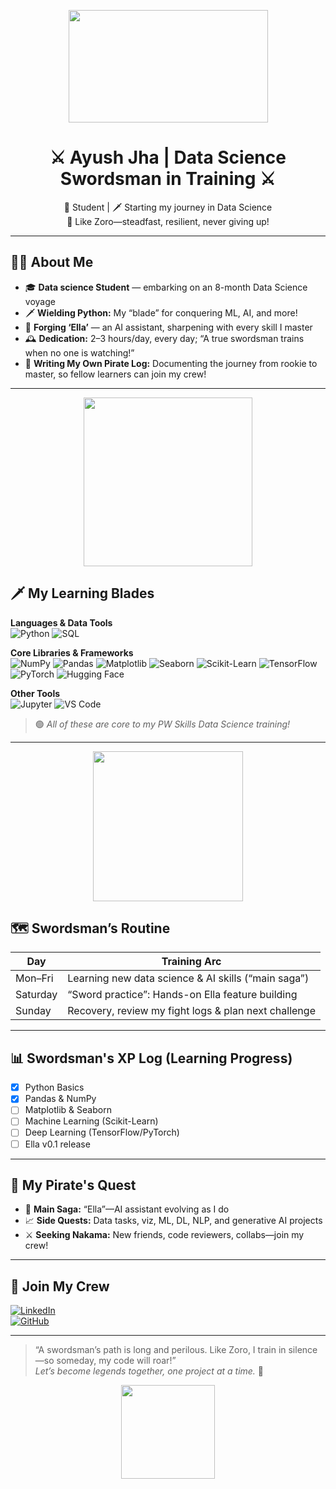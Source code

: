 <p align="center">
  <img src="https://media1.tenor.com/m/hdaAfBPP2-sAAAAd/king-of-hell-zoro.gif" width="319" height="180"/>
</p>

<h1 align="center">⚔️ Ayush Jha | Data Science Swordsman in Training ⚔️</h1>

<p align="center">
  💎 Student | 🗡️ Starting my journey in Data Science<br>
  👊 Like Zoro—steadfast, resilient, never giving up!
</p>

---

## 🏴‍☠️ About Me

- 🎓 **Data science Student** — embarking on an 8-month Data Science voyage
- 🗡️ **Wielding Python:** My “blade” for conquering ML, AI, and more!
- 🤖 **Forging ‘Ella’** — an AI assistant, sharpening with every skill I master
- 🕰️ **Dedication:** 2–3 hours/day, every day; “A true swordsman trains when no one is watching!”
- 📖 **Writing My Own Pirate Log:** Documenting the journey from rookie to master, so fellow learners can join my crew!

---

<p align="center">
  <img src="https://media1.tenor.com/m/n_oQGmPB_PcAAAAd/zoro-edit-roronoa-zoro.gif" width="270"/>
</p>

## 🗡️ My Learning Blades

**Languages & Data Tools**  
![Python](https://img.shields.io/badge/Python-3776AB?style=for-the-badge&logo=python&logoColor=white)
![SQL](https://img.shields.io/badge/SQL-4479A1?style=for-the-badge&logo=mysql&logoColor=white)

**Core Libraries & Frameworks**  
![NumPy](https://img.shields.io/badge/NumPy-013243?style=for-the-badge&logo=numpy&logoColor=white)
![Pandas](https://img.shields.io/badge/Pandas-150458?style=for-the-badge&logo=pandas)
![Matplotlib](https://img.shields.io/badge/Matplotlib-11557C?style=for-the-badge&logo=python&logoColor=white)
![Seaborn](https://img.shields.io/badge/Seaborn-9ACD32?style=for-the-badge)
![Scikit-Learn](https://img.shields.io/badge/Scikit_Learn-F7931E?style=for-the-badge&logo=scikit-learn&logoColor=white)
![TensorFlow](https://img.shields.io/badge/TensorFlow-FF6F00?style=for-the-badge&logo=tensorflow&logoColor=white)
![PyTorch](https://img.shields.io/badge/PyTorch-EE4C2C?style=for-the-badge&logo=pytorch&logoColor=white)
![Hugging Face](https://img.shields.io/badge/HuggingFace-FFD21F?style=for-the-badge&logo=hugging-face&logoColor=black)

**Other Tools**  
![Jupyter](https://img.shields.io/badge/Jupyter-F37626?style=for-the-badge&logo=jupyter&logoColor=white)
![VS Code](https://img.shields.io/badge/VS_Code-007ACC?style=for-the-badge&logo=visual-studio-code&logoColor=white)

> 🟢 _All of these are core to my PW Skills Data Science training!_

---

<p align="center">
  <img src="https://media1.tenor.com/m/pRn6wYY6tgEAAAAd/zoro.gif" width="240"/>
</p>

## 🗺️ Swordsman’s Routine

| Day      | Training Arc                                         |
|----------|------------------------------------------------------|
| Mon–Fri  | Learning new data science & AI skills (“main saga”)  |
| Saturday | “Sword practice”: Hands-on Ella feature building     |
| Sunday   | Recovery, review my fight logs & plan next challenge |

---

## 📊 Swordsman's XP Log (Learning Progress)

- [x] Python Basics
- [x] Pandas & NumPy
- [ ] Matplotlib & Seaborn
- [ ] Machine Learning (Scikit-Learn)
- [ ] Deep Learning (TensorFlow/PyTorch)
- [ ] Ella v0.1 release

---

## 🌊 My Pirate's Quest

- 🤖 **Main Saga:** “Ella”—AI assistant evolving as I do
- 📈 **Side Quests:** Data tasks, viz, ML, DL, NLP, and generative AI projects
- ⚔️ **Seeking Nakama:** New friends, code reviewers, collabs—join my crew!

---

## 👑 Join My Crew

[![LinkedIn](https://img.shields.io/badge/LinkedIn-Connect-blue?style=flat-square&logo=linkedin)](https://www.linkedin.com/in/ayush-jha-616595283/)  
[![GitHub](https://img.shields.io/badge/GitHub-Follow-181717?style=flat-square&logo=github)](https://github.com/Krishna-sakha)

---

> “A swordsman’s path is long and perilous. Like Zoro, I train in silence—so someday, my code will roar!”<br>
> _Let’s become legends together, one project at a time._ 👊

<p align="center">
  <img src="https://media1.tenor.com/m/hdaAfBPP2-sAAAAd/king-of-hell-zoro.gif" width="150"/>
</p>
